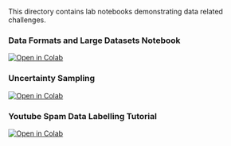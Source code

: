 This directory contains lab notebooks demonstrating data related challenges.


### Data Formats and Large Datasets Notebook

[![Open in Colab](https://colab.research.google.com/assets/colab-badge.svg)](https://colab.research.google.com/github/manaranjanp/mlops/blob/main/data/Data_Formats_and_Large_Datasets.ipynb)


### Uncertainty Sampling

[![Open in Colab](https://colab.research.google.com/assets/colab-badge.svg)](https://colab.research.google.com/github/manaranjanp/mlops/blob/main/data/Uncertainty%20Sampling.ipynb)

### Youtube Spam Data Labelling Tutorial

[![Open in Colab](https://colab.research.google.com/assets/colab-badge.svg)](https://colab.research.google.com/github/manaranjanp/mlops/blob/main/data/Spam_Labelling_Tutorial_1_0.ipynb)
